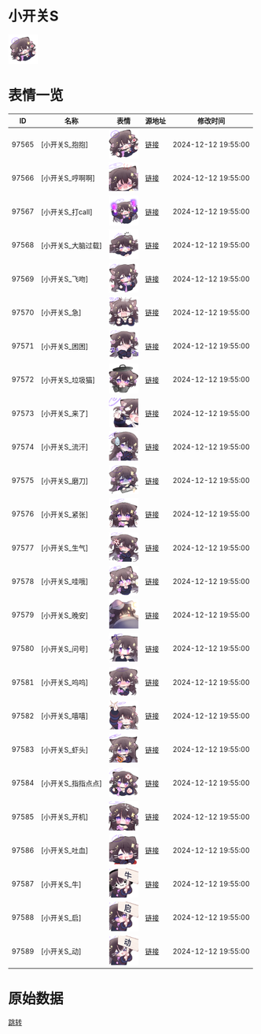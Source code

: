 # 小开关S

<img src="./cover.png" height="60" alt="cover" />

# 表情一览

|ID|名称|表情|源地址|修改时间|
|----|----|----|----|----|
|97565|[小开关S_抱抱]|<img src="./pic/097565_%5B小开关S_抱抱%5D.png" height="60" alt="抱抱"/>|[链接](https://i0.hdslb.com/bfs/garb/67ff2a4fb4a7b55bfb88549bb883db5ae8fdd59e.png)|2024-12-12 19:55:00|
|97566|[小开关S_哼啊啊]|<img src="./pic/097566_%5B小开关S_哼啊啊%5D.png" height="60" alt="哼啊啊"/>|[链接](https://i0.hdslb.com/bfs/garb/481d3eb86c193d3d2d4c24071e0398a3eb1cc64e.png)|2024-12-12 19:55:00|
|97567|[小开关S_打call]|<img src="./pic/097567_%5B小开关S_打call%5D.png" height="60" alt="打call"/>|[链接](https://i0.hdslb.com/bfs/garb/6e620a203b7bd92a7253113eb34789c916bd944b.png)|2024-12-12 19:55:00|
|97568|[小开关S_大脑过载]|<img src="./pic/097568_%5B小开关S_大脑过载%5D.png" height="60" alt="大脑过载"/>|[链接](https://i0.hdslb.com/bfs/garb/7203bf7782ab28d5701a850e16562f24c982781e.png)|2024-12-12 19:55:00|
|97569|[小开关S_飞吻]|<img src="./pic/097569_%5B小开关S_飞吻%5D.png" height="60" alt="飞吻"/>|[链接](https://i0.hdslb.com/bfs/garb/6a1e57d277fe54dbaa0ec1756c38f5229bac39c1.png)|2024-12-12 19:55:00|
|97570|[小开关S_急]|<img src="./pic/097570_%5B小开关S_急%5D.png" height="60" alt="急"/>|[链接](https://i0.hdslb.com/bfs/garb/4110749abb51558509db5f45c567fb81102673e9.png)|2024-12-12 19:55:00|
|97571|[小开关S_困困]|<img src="./pic/097571_%5B小开关S_困困%5D.png" height="60" alt="困困"/>|[链接](https://i0.hdslb.com/bfs/garb/91824f9a1267446acd3ed848e0a1d42c7c7365f6.png)|2024-12-12 19:55:00|
|97572|[小开关S_垃圾猫]|<img src="./pic/097572_%5B小开关S_垃圾猫%5D.png" height="60" alt="垃圾猫"/>|[链接](https://i0.hdslb.com/bfs/garb/2ddc5d4b9453e54af34444ded1a8b8d6fcd63f96.png)|2024-12-12 19:55:00|
|97573|[小开关S_来了]|<img src="./pic/097573_%5B小开关S_来了%5D.png" height="60" alt="来了"/>|[链接](https://i0.hdslb.com/bfs/garb/b4b87efc5aa536e137e42437b079225a3938c121.png)|2024-12-12 19:55:00|
|97574|[小开关S_流汗]|<img src="./pic/097574_%5B小开关S_流汗%5D.png" height="60" alt="流汗"/>|[链接](https://i0.hdslb.com/bfs/garb/5af5971af9e6df2456ce4f2a5ba293565039e487.png)|2024-12-12 19:55:00|
|97575|[小开关S_磨刀]|<img src="./pic/097575_%5B小开关S_磨刀%5D.png" height="60" alt="磨刀"/>|[链接](https://i0.hdslb.com/bfs/garb/6ddfc8355c57f97146a0b275a9a16fc6dae2668c.png)|2024-12-12 19:55:00|
|97576|[小开关S_紧张]|<img src="./pic/097576_%5B小开关S_紧张%5D.png" height="60" alt="紧张"/>|[链接](https://i0.hdslb.com/bfs/garb/878313ce75e62bef8d729ed623e35b8406ea155a.png)|2024-12-12 19:55:00|
|97577|[小开关S_生气]|<img src="./pic/097577_%5B小开关S_生气%5D.png" height="60" alt="生气"/>|[链接](https://i0.hdslb.com/bfs/garb/f23cbc30861069578be00d8a568c3fec92ff7dd2.png)|2024-12-12 19:55:00|
|97578|[小开关S_哇哦]|<img src="./pic/097578_%5B小开关S_哇哦%5D.png" height="60" alt="哇哦"/>|[链接](https://i0.hdslb.com/bfs/garb/50c56a9766d06604aa7dcf89be599b293c68e4d5.png)|2024-12-12 19:55:00|
|97579|[小开关S_晚安]|<img src="./pic/097579_%5B小开关S_晚安%5D.png" height="60" alt="晚安"/>|[链接](https://i0.hdslb.com/bfs/garb/6b1cff470d5cfb79c5f7c1d401a6edffe3603d96.png)|2024-12-12 19:55:00|
|97580|[小开关S_问号]|<img src="./pic/097580_%5B小开关S_问号%5D.png" height="60" alt="问号"/>|[链接](https://i0.hdslb.com/bfs/garb/0dd6588862447130ad2823876533bb0456a8c581.png)|2024-12-12 19:55:00|
|97581|[小开关S_呜呜]|<img src="./pic/097581_%5B小开关S_呜呜%5D.png" height="60" alt="呜呜"/>|[链接](https://i0.hdslb.com/bfs/garb/917f901a9053a0c11d28cc9a23ff7f19c990cd62.png)|2024-12-12 19:55:00|
|97582|[小开关S_嘻嘻]|<img src="./pic/097582_%5B小开关S_嘻嘻%5D.png" height="60" alt="嘻嘻"/>|[链接](https://i0.hdslb.com/bfs/garb/3d94e6e6e7a054d3d5de92976638b96ee8f51957.png)|2024-12-12 19:55:00|
|97583|[小开关S_虾头]|<img src="./pic/097583_%5B小开关S_虾头%5D.png" height="60" alt="虾头"/>|[链接](https://i0.hdslb.com/bfs/garb/c083fe31c41a5faf3ca59d67aa1020ef40b9f0de.png)|2024-12-12 19:55:00|
|97584|[小开关S_指指点点]|<img src="./pic/097584_%5B小开关S_指指点点%5D.png" height="60" alt="指指点点"/>|[链接](https://i0.hdslb.com/bfs/garb/412189d9e000efb049782eefb37dbcf9d6f383fd.png)|2024-12-12 19:55:00|
|97585|[小开关S_开机]|<img src="./pic/097585_%5B小开关S_开机%5D.png" height="60" alt="开机"/>|[链接](https://i0.hdslb.com/bfs/garb/40572a2890a58074d9856ff571774a59dbbde483.png)|2024-12-12 19:55:00|
|97586|[小开关S_吐血]|<img src="./pic/097586_%5B小开关S_吐血%5D.png" height="60" alt="吐血"/>|[链接](https://i0.hdslb.com/bfs/garb/582f11453da22986ea4d5762ba26183ac2c5224e.png)|2024-12-12 19:55:00|
|97587|[小开关S_牛]|<img src="./pic/097587_%5B小开关S_牛%5D.png" height="60" alt="牛"/>|[链接](https://i0.hdslb.com/bfs/garb/d4dc91b7f7d66e43647d5ba03482f0650519b3b8.png)|2024-12-12 19:55:00|
|97588|[小开关S_启]|<img src="./pic/097588_%5B小开关S_启%5D.png" height="60" alt="启"/>|[链接](https://i0.hdslb.com/bfs/garb/ebfa1e0722d690a718d9711e47d8268943c82b1c.png)|2024-12-12 19:55:00|
|97589|[小开关S_动]|<img src="./pic/097589_%5B小开关S_动%5D.png" height="60" alt="动"/>|[链接](https://i0.hdslb.com/bfs/garb/b3cecf9d6331a30a9aa6075a6956e8f2185218f5.png)|2024-12-12 19:55:00|

# 原始数据

[跳转](./raw.json)

